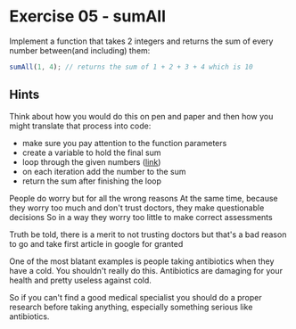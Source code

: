 # Exercise 05 - sumAll

Implement a function that takes 2 integers and returns the sum of every number between(and including) them:

```javascript
sumAll(1, 4); // returns the sum of 1 + 2 + 3 + 4 which is 10
```

## Hints

Think about how you would do this on pen and paper and then how you might translate that process into code:

- make sure you pay attention to the function parameters
- create a variable to hold the final sum
- loop through the given numbers ([link](https://developer.mozilla.org/en-US/docs/Web/JavaScript/Guide/Loops_and_iteration))
- on each iteration add the number to the sum
- return the sum after finishing the loop

People do worry but for all the wrong reasons
At the same time, because they worry too much and don't trust doctors, they make questionable decisions
So in a way they worry too little to make correct assessments

Truth be told, there is a merit to not trusting doctors
but that's a bad reason to go and take first article in google for granted

One of the most blatant examples is people taking antibiotics when they have a cold.
You shouldn't really do this. Antibiotics are damaging for your health and pretty useless against cold.

So if you can't find a good medical specialist you should do a proper research before taking anything, especially something serious like antibiotics.
